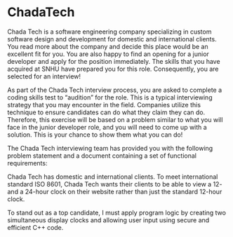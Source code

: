 # ChadaTech


Chada Tech is a software engineering company specializing in custom software design and development for domestic and international clients. You read more about the company and decide this place would be an excellent fit for you. You are also happy to find an opening for a junior developer and apply for the position immediately. The skills that you have acquired at SNHU have prepared you for this role. Consequently, you are selected for an interview!

As part of the Chada Tech interview process, you are asked to complete a coding skills test to “audition” for the role. This is a typical interviewing strategy that you may encounter in the field. Companies utilize this technique to ensure candidates can do what they claim they can do. Therefore, this exercise will be based on a problem similar to what you will face in the junior developer role, and you will need to come up with a solution. This is your chance to show them what you can do!

The Chada Tech interviewing team has provided you with the following problem statement and a document containing a set of functional requirements:

Chada Tech has domestic and international clients. To meet international standard ISO 8601, Chada Tech wants their clients to be able to view a 12- and a 24-hour clock on their website rather than just the standard 12-hour clock.

To stand out as a top candidate, I must apply program logic by creating two simultaneous display clocks and allowing user input using secure and efficient C++ code.

